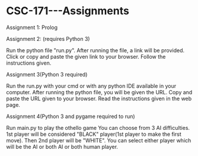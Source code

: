 # CSC-171---Assignments

Assignment 1: 
Prolog



Assignment 2: (requires Python 3)

Run the python file "run.py".
After running the file, a link will be provided.
Click or copy and paste the given link to your browser.
Follow the instructions given.



Assignment 3(Python 3 required)

 Run the run.py with your cmd or with any python IDE available in your computer.
 After running the python file, you will be given the URL.
 Copy and paste the URL given to your browser.
 Read the instructions given in the web page.



Assignment 4(Python 3 and pygame required to run)

 Run main.py to play the othello game
 You can choose from 3 AI difficulties.
 1st player will be considered "BLACK" player(1st player to make the first move).
 Then 2nd player will be "WHITE".
 You can select either player which will be the AI or both AI or both human player.
